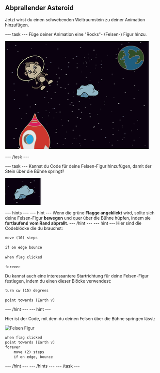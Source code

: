 ## Abprallender Asteroid

Jetzt wirst du einen schwebenden Weltraumstein zu deiner Animation hinzufügen.

--- task --- Füge deiner Animation eine "Rocks"- (Felsen-) Figur hinzu.

![Hinzufügen der Rocks-Figur](images/space-rock-sprite.png)

--- /task ---

--- task --- Kannst du Code für deine Felsen-Figur hinzufügen, damit der Stein über die Bühne springt?

![Testing a bouncing rock](images/space-bounce-test.png)

--- hints ---
 --- hint --- Wenn die grüne **Flagge angeklickt** wird, sollte sich deine Felsen-Figur **bewegen** und quer über die Bühne hüpfen, indem sie **fortlaufend** **vom Rand abprallt**.
--- /hint ---
 --- hint --- Hier sind die Codeblöcke die du brauchst:

```blocks3
move (10) steps

if on edge bounce

when flag clicked

forever
```

Du kannst auch eine interessantere Startrichtung für deine Felsen-Figur festlegen, indem du einen dieser Blöcke verwendest:

```blocks3
turn cw (15) degrees

point towards (Earth v)
```

--- /hint --- --- hint ---

Hier ist der Code, mit dem du deinen Felsen über die Bühne springen lässt:

![Felsen Figur](images/sprite-rock.png)

```blocks3
when flag clicked
point towards (Earth v)
forever
    move (2) steps
    if on edge, bounce
```

--- /hint --- --- /hints --- --- /task ---